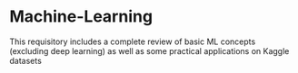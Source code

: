 # Machine-Learning

This requisitory includes a complete review of basic ML concepts (excluding deep learning) as well as some practical applications on Kaggle datasets
